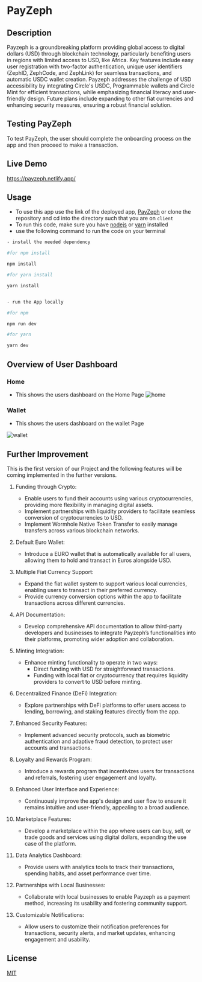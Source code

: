 # PayZeph

## Description

Payzeph is a groundbreaking platform providing global access to digital dollars (USD) through blockchain technology, particularly benefiting users in regions with limited access to USD, like Africa. Key features include easy user registration with two-factor authentication, unique user identifiers (ZephID, ZephCode, and ZephLink) for seamless transactions, and automatic USDC wallet creation. Payzeph addresses the challenge of USD accessibility by integrating Circle's USDC, Programmable wallets and Circle Mint for efficient transactions, while emphasizing financial literacy and user-friendly design. Future plans include expanding to other fiat currencies and enhancing security measures, ensuring a robust financial solution.

## Testing PayZeph

To test PayZeph, the user should complete the onboarding process on the app and then proceed to make a transaction.

## Live Demo

<https://payzeph.netlify.app/>

## Usage

- To use this app use the link of the deployed app, [PayZeph](https://payzeph.netlify.app/) or clone the repository and cd into the directory such that you are on `client`
- To run this code, make sure you have [nodejs](https://nodejs.org) or [yarn](https://yarnpkg.com/) installed
- use the following command to run the code on your terminal

```bash
- install the needed dependency

#for npm install

npm install

#for yarn install

yarn install


- run the App locally

#for npm

npm run dev

#for yarn

yarn dev

```

## Overview of User Dashboard

### Home

- This shows the users dashboard on the Home Page
  ![home](https://i.ibb.co/TRDKfKS/image.png)

### Wallet

- This shows the users dashboard on the wallet Page

![wallet](https://i.ibb.co/ZHZwfDQ/image.png)

## Further Improvement

This is the first version of our Project and the following features will be coming implemented in the further versions.

1. Funding through Crypto:

   - Enable users to fund their accounts using various cryptocurrencies, providing more flexibility in managing digital assets.
   - Implement partnerships with liquidity providers to facilitate seamless conversion of cryptocurrencies to USD.
   - Implement Wormhole Native Token Transfer to easily manage transfers across various blockchain networks.

2. Default Euro Wallet:

   - Introduce a EURO wallet that is automatically available for all users, allowing them to hold and transact in Euros alongside USD.

3. Multiple Fiat Currency Support:

   - Expand the fiat wallet system to support various local currencies, enabling users to transact in their preferred currency.
   - Provide currency conversion options within the app to facilitate transactions across different currencies.

4. API Documentation:

   - Develop comprehensive API documentation to allow third-party developers and businesses to integrate Payzeph’s functionalities into their platforms, promoting wider adoption and collaboration.

5. Minting Integration:

   - Enhance minting functionality to operate in two ways:
     - Direct funding with USD for straightforward transactions.
     - Funding with local fiat or cryptocurrency that requires liquidity providers to convert to USD before minting.

6. Decentralized Finance (DeFi) Integration:

   - Explore partnerships with DeFi platforms to offer users access to lending, borrowing, and staking features directly from the app.

7. Enhanced Security Features:

   - Implement advanced security protocols, such as biometric authentication and adaptive fraud detection, to protect user accounts and transactions.

8. Loyalty and Rewards Program:

   - Introduce a rewards program that incentivizes users for transactions and referrals, fostering user engagement and loyalty.

9. Enhanced User Interface and Experience:

   - Continuously improve the app's design and user flow to ensure it remains intuitive and user-friendly, appealing to a broad audience.

10. Marketplace Features:

    - Develop a marketplace within the app where users can buy, sell, or trade goods and services using digital dollars, expanding the use case of the platform.

11. Data Analytics Dashboard:

    - Provide users with analytics tools to track their transactions, spending habits, and asset performance over time.

12. Partnerships with Local Businesses:

    - Collaborate with local businesses to enable Payzeph as a payment method, increasing its usability and fostering community support.

13. Customizable Notifications:
    - Allow users to customize their notification preferences for transactions, security alerts, and market updates, enhancing engagement and usability.

## License

[MIT](https://choosealicense.com/licenses/mit/)
